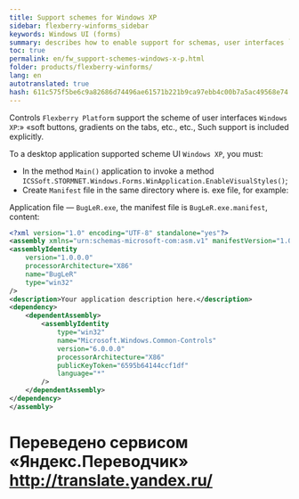 ```yaml
--- 
title: Support schemes for Windows XP 
sidebar: flexberry-winforms_sidebar 
keywords: Windows UI (forms) 
summary: describes how to enable support for schemas, user interfaces `Windows XP`, for example,» «soft buttons, gradients on the tabs, etc, sample 
toc: true 
permalink: en/fw_support-schemes-windows-x-p.html 
folder: products/flexberry-winforms/ 
lang: en 
autotranslated: true 
hash: 611c575f5be6c9a82686d74496ae61571b221b9ca97ebb4c00b7a5ac49568e74 
--- 
```


Controls `Flexberry Platform` support the scheme of user interfaces `Windows XP`:» «soft buttons, gradients on the tabs, etc., etc., Such support is included explicitly. 


To a desktop application supported scheme UI `Windows XP`, you must: 
* In the method `Main()` application to invoke a method `ICSSoft.STORMNET.Windows.Forms.WinApplication.EnableVisualStyles()`; 
* Create `Manifest` file in the same directory where is. exe file, for example: 

Application file — `BugLeR.exe`, the manifest file is `BugLeR.exe.manifest`, content: 

```xml
<?xml version="1.0" encoding="UTF-8" standalone="yes"?>
<assembly xmlns="urn:schemas-microsoft-com:asm.v1" manifestVersion="1.0">
<assemblyIdentity
    version="1.0.0.0"
    processorArchitecture="X86"
    name="BugLeR"
    type="win32"
/>
<description>Your application description here.</description>
<dependency>
    <dependentAssembly>
        <assemblyIdentity
            type="win32"
            name="Microsoft.Windows.Common-Controls"
            version="6.0.0.0"
            processorArchitecture="X86"
            publicKeyToken="6595b64144ccf1df"
            language="*"
        />
    </dependentAssembly>
</dependency>
</assembly>
```


 # Переведено сервисом «Яндекс.Переводчик» http://translate.yandex.ru/